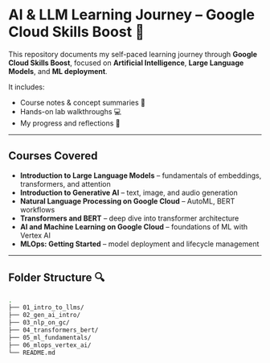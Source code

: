 # AI & LLM Learning Journey – Google Cloud Skills Boost 🌱

This repository documents my self-paced learning journey through **Google Cloud Skills Boost**, focused on **Artificial Intelligence**, **Large Language Models**, and **ML deployment**.

It includes:
- Course notes & concept summaries 🧠  
- Hands-on lab walkthroughs 💻  
- My progress and reflections 📘  

---

## Courses Covered

- **Introduction to Large Language Models** – fundamentals of embeddings, transformers, and attention  
- **Introduction to Generative AI** – text, image, and audio generation  
- **Natural Language Processing on Google Cloud** – AutoML, BERT workflows  
- **Transformers and BERT** – deep dive into transformer architecture  
- **AI and Machine Learning on Google Cloud** – foundations of ML with Vertex AI  
- **MLOps: Getting Started** – model deployment and lifecycle management  

---

## Folder Structure 🔍

```bash
.
├── 01_intro_to_llms/
├── 02_gen_ai_intro/
├── 03_nlp_on_gc/
├── 04_transformers_bert/
├── 05_ml_fundamentals/
├── 06_mlops_vertex_ai/
└── README.md
